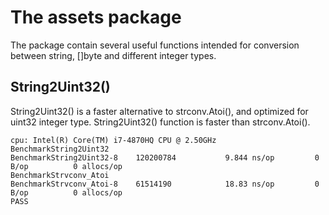 # The assets package

The package contain several useful functions intended for conversion between string,
[]byte and different integer types.

## String2Uint32()
String2Uint32() is a faster alternative to strconv.Atoi(), and optimized for uint32 integer type.
String2Uint32() function is faster than strconv.Atoi().

```
cpu: Intel(R) Core(TM) i7-4870HQ CPU @ 2.50GHz
BenchmarkString2Uint32
BenchmarkString2Uint32-8    120200784           9.844 ns/op         0 B/op          0 allocs/op
BenchmarkStrvconv_Atoi
BenchmarkStrvconv_Atoi-8    61514190            18.83 ns/op         0 B/op          0 allocs/op
PASS
```